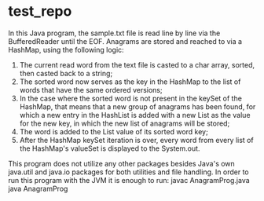 # test_repo
In this Java program, the sample.txt file is read line by line via the BufferedReader until the EOF. Anagrams are stored and reached to via a HashMap, using the following logic:
  1) The current read word from the text file is casted to a char array, sorted, then casted back to a string;
  2) The sorted word now serves as the key in the HashMap to the list of words that have the same ordered versions;
  3) In the case where the sorted word is not present in the keySet of the HashMap, that means that a new group of anagrams has been found, for which a new entry in the HashList is added with a new List<String> as the value for the new key, in which the new list of anagrams will be stored;
  4) The word is added to the List<String> value of its sorted word key;
  5) After the HashMap keySet iteration is over, every word from every list of the HashMap's valueSet is displayed to the System.out.

This program does not utilize any other packages besides Java's own java.util and java.io packages for both utilities and file handling. In order to run this program with the JVM it is enough to run:
  javac AnagramProg.java
  java AnagramProg
